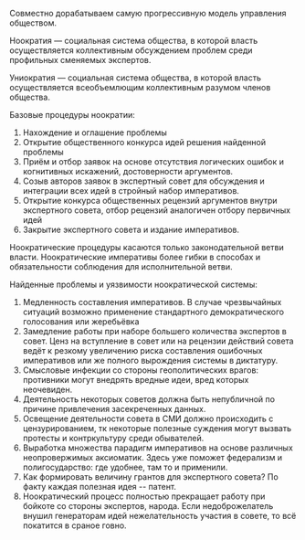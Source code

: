 Совместно дорабатываем самую прогрессивную модель управления обществом.

Ноократия — социальная система общества, в которой власть осуществляется коллективным обсуждением проблем среди профильных сменяемых экспертов.

Униократия — социальная система общества, в которой власть осуществляется всеобъемлющим коллективным разумом членов общества.

Базовые процедуры ноократии:
1) Нахождение и оглашение проблемы
2) Открытие общественного конкурса идей решения найденной проблемы
3) Приём и отбор заявок на основе отсутствия логических ошибок и когнитивных искажений, достоверности аргументов.
4) Созыв авторов заявок в экспертный совет для обсуждения и интеграции всех идей в стройный набор императивов.
5) Открытие конкурса общественных рецензий аргументов внутри экспертного совета, отбор рецензий аналогичен отбору первичных идей
6) Закрытие экспертного совета и издание императивов.

Ноократические процедуры касаются только законодательной ветви власти. Ноократические императивы более гибки в способах и обязательности соблюдения для исполнительной ветви.

Найденные проблемы и уязвимости ноократической системы:

1) Медленность составления императивов. В случае чрезвычайных ситуаций возможно применение стандартного демократического голосования или жеребьёвка
2) Замедление работы при наборе большего количества экспертов в совет. Ценз на вступление в совет или на рецензии действий совета ведёт к резкому увеличению риска составления ошибочных императивов или же полного вырождения системы в диктатуру.
3) Смысловые инфекции со стороны геополитических врагов: противники могут внедрять вредные идеи, вред которых неочевиден.
4) Деятельность некоторых советов должна быть непубличной по причине привлечения засекреченных данных.
5) Освещение деятельности совета в СМИ должно происходить с цензурированием, тк некоторые полезные суждения могут вызвать протесты и контркультуру среди обывателей.
6) Выработка множества парадигм императивов на основе различных неопровержимых аксиоматик. Здесь уже поможет федерализм и полигосударство: где удобнее, там то и применили.
7) Как формировать величину грантов для экспертного совета? По факту каждая полезная идея -- патент.
8) Ноократический процесс полностью прекращает работу при бойкоте со стороны экспертов, народа. Если недоброжелатель внушил генераторам идей нежелательность участия в совете, то всё покатится в сраное говно.